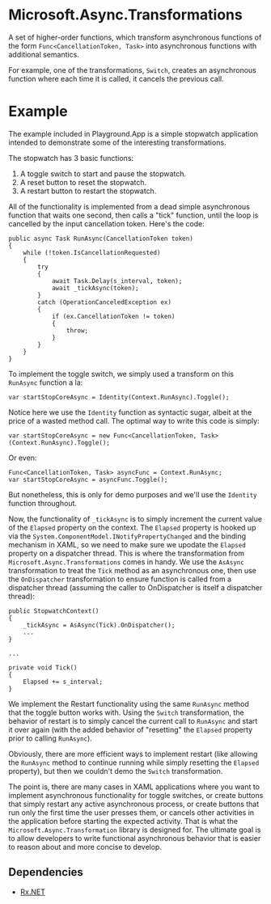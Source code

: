 # Microsoft.Async.Transformations

A set of higher-order functions, which transform asynchronous functions of the form `Func<CancellationToken, Task>` into asynchronous functions with additional semantics.

For example, one of the transformations, `Switch`, creates an asynchronous function where each time it is called, it cancels the previous call.

# Example

The example included in Playground.App is a simple stopwatch application intended to demonstrate some of the interesting transformations.

The stopwatch has 3 basic functions:
1. A toggle switch to start and pause the stopwatch.
2. A reset button to reset the stopwatch.
3. A restart button to restart the stopwatch.

All of the functionality is implemented from a dead simple asynchronous function that waits one second, then calls a "tick" function, until the loop is cancelled by the input cancellation token. Here's the code:

```
public async Task RunAsync(CancellationToken token)
{
    while (!token.IsCancellationRequested)
    {
        try
        {
            await Task.Delay(s_interval, token);
            await _tickAsync(token);
        }
        catch (OperationCanceledException ex)
        {
            if (ex.CancellationToken != token)
            {
                throw;
            }
        }
    }
}
```

To implement the toggle switch, we simply used a transform on this `RunAsync` function a la:
```
var startStopCoreAsync = Identity(Context.RunAsync).Toggle();
```
Notice here we use the `Identity` function as syntactic sugar, albeit at the price of a wasted method call. The optimal way to write this code is simply:
```
var startStopCoreAsync = new Func<CancellationToken, Task>(Context.RunAsync).Toggle();
```
Or even:
```
Func<CancellationToken, Task> asyncFunc = Context.RunAsync;
var startStopCoreAsync = asyncFunc.Toggle();
```
But nonetheless, this is only for demo purposes and we'll use the `Identity` function throughout.

Now, the functionality of `_tickAsync` is to simply increment the current value of the `Elapsed` property on the context. The `Elapsed` property is hooked up via the `System.ComponentModel.INotifyPropertyChanged` and the binding mechanism in XAML, so we need to make sure we upodate the `Elapsed` property on a dispatcher thread.  This is where the transformation from `Microsoft.Async.Transformations` comes in handy. We use the `AsAsync` transformation to treat the `Tick` method as an asynchronous one, then use the `OnDispatcher` transformation to ensure function is called from a dispatcher thread (assuming the caller to OnDispatcher is itself a dispatcher thread):
```
public StopwatchContext()
{
    _tickAsync = AsAsync(Tick).OnDispatcher();
    ...
}

...

private void Tick()
{
    Elapsed += s_interval;
}
```

We implement the Restart functionality using the same `RunAsync` method that the toggle button works with. Using the `Switch` transformation, the behavior of restart is to simply cancel the current call to `RunAsync` and start it over again (with the added behavior of "resetting" the `Elapsed` property prior to calling `RunAsync`).

Obviously, there are more efficient ways to implement restart (like allowing the `RunAsync` method to continue running while simply resetting the `Elapsed` property), but then we couldn't demo the `Switch` transformation.

The point is, there are many cases in XAML applications where you want to implement asynchronous functionality for toggle switches, or create buttons that simply restart any active asynchronous process, or create buttons that run only the first time the user presses them, or cancels other activities in the application before starting the expected activity. That is what the `Microsoft.Async.Transformation` library is designed for. The ultimate goal is to allow developers to write functional asynchronous behavior that is easier to reason about and more concise to develop.

## Dependencies
* [Rx.NET](https://github.com/Reactive-Extensions/Rx.NET)
